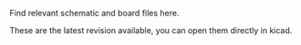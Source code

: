 Find relevant schematic and board files here.

These are the latest revision available, you can open them directly in kicad.